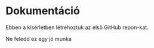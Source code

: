 # Dokumentáció
Ebben a kísérletben létrehoztuk az első GitHub repon-kat.

Ne feledd ez egy jó munka
